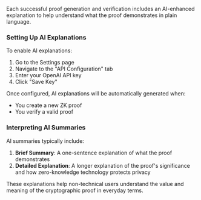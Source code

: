 Each successful proof generation and verification includes an AI-enhanced explanation to help understand what the proof demonstrates in plain language.

### Setting Up AI Explanations

To enable AI explanations:

1. Go to the Settings page
2. Navigate to the "API Configuration" tab
3. Enter your OpenAI API key
4. Click "Save Key"

Once configured, AI explanations will be automatically generated when:
- You create a new ZK proof
- You verify a valid proof

### Interpreting AI Summaries

AI summaries typically include:

1. **Brief Summary**: A one-sentence explanation of what the proof demonstrates
2. **Detailed Explanation**: A longer explanation of the proof's significance and how zero-knowledge technology protects privacy

These explanations help non-technical users understand the value and meaning of the cryptographic proof in everyday terms.